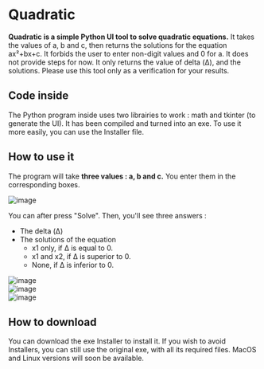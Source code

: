 # Quadratic
**Quadratic is a simple Python UI tool to solve quadratic equations.**
It takes the values of a, b and c, then returns the solutions for the equation ax²+bx+c.
It forbids the user to enter non-digit values and 0 for a.
It does not provide steps for now. It only returns the value of delta (Δ), and the solutions.
Please use this tool only as a verification for your results.

## Code inside
The Python program inside uses two librairies to work : math and tkinter (to generate the UI).
It has been compiled and turned into an exe. To use it more easily, you can use the Installer file.

## How to use it
The program will take **three values : a, b and c.** You enter them in the corresponding boxes.

![image](https://user-images.githubusercontent.com/66722031/203455774-ebd8c987-bc57-4997-8c53-5be631635696.png)

You can after press "Solve". Then, you'll see three answers :
- The delta (Δ)
- The solutions of the equation
  - x1 only, if Δ is equal to 0.
  - x1 and x2, if Δ is superior to 0.
  - None, if Δ is inferior to 0.

![image](https://user-images.githubusercontent.com/66722031/203457490-54d3f689-ce31-4fc1-a581-bbb51e0d7fe3.png)                
![image](https://user-images.githubusercontent.com/66722031/203457808-9e828373-5751-4dc4-a529-204a7660e51e.png)                
![image](https://user-images.githubusercontent.com/66722031/203457583-3bc615a3-b948-4815-b081-2f78ec0ec610.png)

## How to download
You can download the exe Installer to install it. If you wish to avoid Installers, you can still use the original exe, with all its required files.
MacOS and Linux versions will soon be available.
